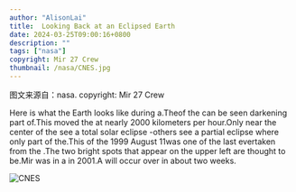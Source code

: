 ```yaml
---
author: "AlisonLai"
title:  Looking Back at an Eclipsed Earth 
date: 2024-03-25T09:00:16+0800
description: ""
tags: ["nasa"]
copyright: Mir 27 Crew
thumbnail: /nasa/CNES.jpg
---
```

图文来源自：nasa.  copyright: Mir 27 Crew

  Here is what the Earth looks like during a.Theof the can be seen darkening part of.This  moved the at nearly 2000 kilometers per hour.Only  near the center of the see a total solar eclipse -others see a partial eclipse where only part of the.This  of the 1999 August 11was one of the last evertaken from the .The two bright spots that appear on the upper left are thought to be.Mir was  in a in 2001.A  will occur over  in about two weeks.

![CNES](/nasa/CNES.jpg)